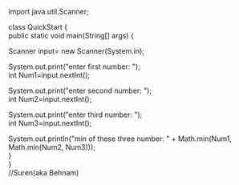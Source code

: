 import java.util.Scanner;  
  
class QuickStart {  
public static void main(String[] args) {  
  
Scanner input= new Scanner(System.in);  
  
System.out.print("enter first number: ");  
int Num1=input.nextInt();  
  
System.out.print("enter second number: ");  
int Num2=input.nextInt();  
  
System.out.print("enter third number: ");  
int Num3=input.nextInt();  
  
System.out.println("min of these three number: " + Math.min(Num1,
Math.min(Num2, Num3)));  
}  
}  
//Suren(aka Behnam)